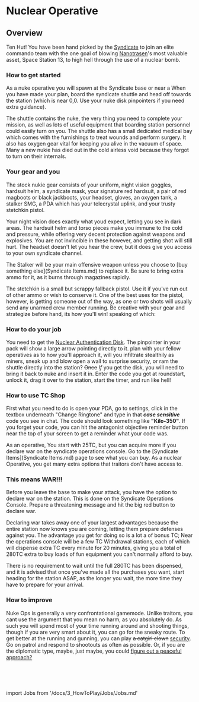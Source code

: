
# Nuclear Operative

## Overview


Ten Hut! You have been hand picked by the [Syndicate](Groups.md) to join an elite commando team with the one goal of blowing [Nanotrasen](Groups.md)'s most valuable asset, Space Station 13, to high hell through the use of a nuclear bomb.


### How to get started

As a nuke operative you will spawn at the Syndicate base or near a When you have made your plan, board the syndicate shuttle and head off towards the station (which is near 0,0. Use your nuke disk pinpointers if you need extra guidance).

The shuttle contains the nuke, the very thing you need to complete your mission, as well as lots of useful equipment that boarding station personnel could easily turn on you. The shuttle also has a small dedicated medical bay which comes with the furnishings to treat wounds and perform surgery. It also has oxygen gear vital for keeping you alive in the vacuum of space. Many a new nukie has died out in the cold airless void because they forgot to turn on their internals.

### Your gear and you

The stock nukie gear consists of your uniform, night vision goggles, hardsuit helm, a syndicate mask, your signature red hardsuit, a pair of red magboots or black jackboots, your headset, gloves, an oxygen tank, a stalker SMG, a PDA which has your telecrystal uplink, and your trusty stetchkin pistol.

Your night vision does exactly what youd expect, letting you see in dark areas. The hardsuit helm and torso pieces make you immune to the cold and pressure, while offering very decent protection against weapons and explosives. You are not invincible in these however, and getting shot will still hurt. The headset doesn't let you hear the crew, but it does give you access to your own syndicate channel.

The Stalker will be your main offensive weapon unless you choose to [buy something else](Syndicate Items.md) to replace it. Be sure to bring extra ammo for it, as it burns through magazines rapidly.

The stetchkin is a small but scrappy fallback pistol. Use it if you've run out of other ammo or wish to conserve it. One of the best uses for the pistol, however, is getting someone out of the way, as one or two shots will usually send any unarmed crew member running. Be creative with your gear and strategize before hand, its how you'll win! speaking of which:

### How to do your job

You need to get the [Nuclear Authentication Disk](Nuclear-Authentication-Disk.md). The pinpointer in your pack will show a large arrow pointing directly to it. plan with your fellow operatives as to how you'll approach it, will you infiltrate stealthily as miners, sneak up and blow open a wall to surprise security, or ram the shuttle directly into the station? <s>Once</s> *If* you get the disk, you will need to bring it back to nuke and insert it in. Enter the code you got at roundstart, unlock it, drag it over to the station, start the timer, and run like hell!

###  How to use TC Shop

First what you need to do is open your PDA, go to settings, click in the textbox underneath "Change Ringtone" and type in that ***case sensitive*** code you see in chat. The code should look something like **"Kilo-350"**. If you forget your code, you can hit the antagonist objective reminder button near the top of your screen to get a reminder what your code was.

As an operative, You start with 25TC, but you can acquire more if you declare war on the syndicate operations console. Go to the [Syndicate Items](Syndicate Items.md) page to see what you can buy. As a nuclear Operative, you get many extra options that traitors don't have access to.

### This means WAR!!!
Before you leave the base to make your attack, you have the option to declare war on the station. This is done on the Syndicate Operations Console. Prepare a threatening message and hit the big red button to declare war.

Declaring war takes away one of your largest advantages because the entire station now knows you are coming, letting them prepare defenses against you. The advantage you get for doing so is a lot a of bonus TC; Near the operations console will be a few TC Withdrawal stations, each of which will dispense extra TC every minute for 20 minutes, giving you a total of 280TC extra to buy loads of fun equipment you can't normally afford to buy.

There is no requirement to wait until the full 280TC has been dispensed, and it is advised that once you've made all the purchases you want, start heading for the station ASAP, as the longer you wait, the more time they have to prepare for your arrival.

### How to improve

Nuke Ops is generally a very confrontational gamemode. Unlike traitors, you cant use the argument that you mean no harm, as you absolutely do. As such you will spend most of your time running around and shooting things, though if you are very smart about it, you can go for the sneaky route. To get better at the running and gunning, you can play <s>a catgirl clown</s> [security](Security.md). Go on patrol and respond to shootouts as often as possible. Or, if you are the diplomatic type, maybe, just maybe, you could [figure out a peaceful approach?](So-close-to-impossible-that-it-might-as-well-not-even-exist.md)


  <br/>
<br/>
<br/>

import Jobs from '/docs/3_HowToPlay/Jobs/Jobs.md'

<Jobs />

